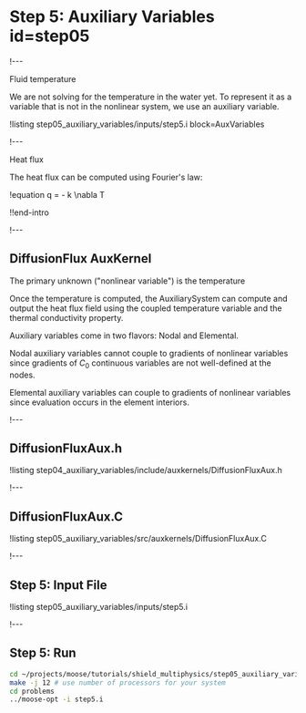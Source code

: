 # Step 5: Auxiliary Variables id=step05

!---

Fluid temperature

We are not solving for the temperature in the water yet. To represent it as a variable that is
not in the nonlinear system, we use an auxiliary variable.

!listing step05_auxiliary_variables/inputs/step5.i block=AuxVariables

!---

Heat flux

The heat flux can be computed using Fourier's law:

!equation
q = - k \nabla T

!!end-intro

!---

## DiffusionFlux AuxKernel

The primary unknown ("nonlinear variable") is the temperature

Once the temperature is computed, the AuxiliarySystem can compute and output the heat flux field using
the coupled temperature variable and the thermal conductivity property.

Auxiliary variables come in two flavors: Nodal and Elemental.

Nodal auxiliary variables cannot couple to gradients of nonlinear variables since gradients of $C_0$
continuous variables are not well-defined at the nodes.

Elemental auxiliary variables can couple to gradients of nonlinear variables since evaluation
occurs in the element interiors.

!---

## DiffusionFluxAux.h

!listing step04_auxiliary_variables/include/auxkernels/DiffusionFluxAux.h

!---

## DiffusionFluxAux.C

!listing step05_auxiliary_variables/src/auxkernels/DiffusionFluxAux.C

!---

## Step 5: Input File

!listing step05_auxiliary_variables/inputs/step5.i

!---

## Step 5: Run

```bash
cd ~/projects/moose/tutorials/shield_multiphysics/step05_auxiliary_variables
make -j 12 # use number of processors for your system
cd problems
../moose-opt -i step5.i
```
